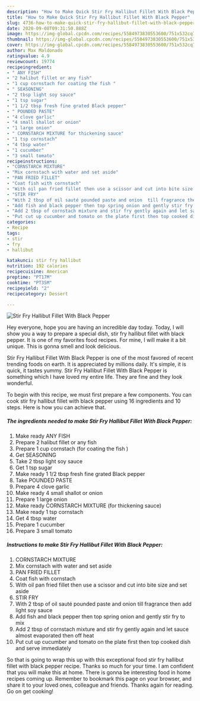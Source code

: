 ```yaml
---
description: "How to Make Quick Stir Fry Hallibut Fillet With Black Pepper"
title: "How to Make Quick Stir Fry Hallibut Fillet With Black Pepper"
slug: 4736-how-to-make-quick-stir-fry-hallibut-fillet-with-black-pepper
date: 2020-09-08T09:31:50.888Z
image: https://img-global.cpcdn.com/recipes/5584973830553600/751x532cq70/stir-fry-hallibut-fillet-with-black-pepper-recipe-main-photo.jpg
thumbnail: https://img-global.cpcdn.com/recipes/5584973830553600/751x532cq70/stir-fry-hallibut-fillet-with-black-pepper-recipe-main-photo.jpg
cover: https://img-global.cpcdn.com/recipes/5584973830553600/751x532cq70/stir-fry-hallibut-fillet-with-black-pepper-recipe-main-photo.jpg
author: Max Maldonado
ratingvalue: 4.9
reviewcount: 19774
recipeingredient:
- " ANY FISH"
- "2 halibut fillet or any fish"
- "1 cup cornstach for coating the fish "
- " SEASONING"
- "2 tbsp light soy sauce"
- "1 tsp sugar"
- "1 1/2 tbsp fresh fine grated Black pepper"
- " POUNDED PASTE"
- "4 clove garlic"
- "4 small shallot or onion"
- "1 large onion"
- " CORNSTARCH MIXTURE for thickening sauce"
- "1 tsp cornstach"
- "4 tbsp water"
- "1 cucumber"
- "3 small tomato"
recipeinstructions:
- "CORNSTARCH MIXTURE"
- "Mix cornstach with water and set aside"
- "PAN FRIED FILLET"
- "Coat fish with cornstach"
- "With oil pan fried fillet then use a scissor and cut into bite size  and set aside"
- "STIR FRY"
- "With 2 tbsp of oil sauté pounded paste and onion  till fragrance then add light soy sauce"
- "Add fish and black pepper then top spring onion and gently stir fry  to mix"
- "Add 2 tbsp of cornstach mixture and stir fry gently again and let sauce almost evaporated then off heat"
- "Put cut up cucumber and tomato on the plate first then top cooked dish and serve immediately"
categories:
- Recipe
tags:
- stir
- fry
- hallibut

katakunci: stir fry hallibut 
nutrition: 192 calories
recipecuisine: American
preptime: "PT17M"
cooktime: "PT35M"
recipeyield: "2"
recipecategory: Dessert

---
```



![Stir Fry Hallibut Fillet With Black Pepper](https://img-global.cpcdn.com/recipes/5584973830553600/751x532cq70/stir-fry-hallibut-fillet-with-black-pepper-recipe-main-photo.jpg)

Hey everyone, hope you are having an incredible day today. Today, I will show you a way to prepare a special dish, stir fry hallibut fillet with black pepper. It is one of my favorites food recipes. For mine, I will make it a bit unique. This is gonna smell and look delicious.



Stir Fry Hallibut Fillet With Black Pepper is one of the most favored of recent trending foods on earth. It is appreciated by millions daily. It's simple, it is quick, it tastes yummy. Stir Fry Hallibut Fillet With Black Pepper is something which I have loved my entire life. They are fine and they look wonderful.


To begin with this recipe, we must first prepare a few components. You can cook stir fry hallibut fillet with black pepper using 16 ingredients and 10 steps. Here is how you can achieve that.

<!--inarticleads1-->

##### The ingredients needed to make Stir Fry Hallibut Fillet With Black Pepper:

1. Make ready  ANY FISH
1. Prepare 2 halibut fillet or any fish
1. Prepare 1 cup cornstach (for coating the fish )
1. Get  SEASONING
1. Take 2 tbsp light soy sauce
1. Get 1 tsp sugar
1. Make ready 1 1/2 tbsp fresh fine grated Black pepper
1. Take  POUNDED PASTE
1. Prepare 4 clove garlic
1. Make ready 4 small shallot or onion
1. Prepare 1 large onion
1. Make ready  CORNSTARCH MIXTURE (for thickening sauce)
1. Make ready 1 tsp cornstach
1. Get 4 tbsp water
1. Prepare 1 cucumber
1. Prepare 3 small tomato




<!--inarticleads2-->

##### Instructions to make Stir Fry Hallibut Fillet With Black Pepper:

1. CORNSTARCH MIXTURE
1. Mix cornstach with water and set aside
1. PAN FRIED FILLET
1. Coat fish with cornstach
1. With oil pan fried fillet then use a scissor and cut into bite size  and set aside
1. STIR FRY
1. With 2 tbsp of oil sauté pounded paste and onion  till fragrance then add light soy sauce
1. Add fish and black pepper then top spring onion and gently stir fry  to mix
1. Add 2 tbsp of cornstach mixture and stir fry gently again and let sauce almost evaporated then off heat
1. Put cut up cucumber and tomato on the plate first then top cooked dish and serve immediately




So that is going to wrap this up with this exceptional food stir fry hallibut fillet with black pepper recipe. Thanks so much for your time. I am confident that you will make this at home. There is gonna be interesting food in home recipes coming up. Remember to bookmark this page on your browser, and share it to your loved ones, colleague and friends. Thanks again for reading. Go on get cooking!
